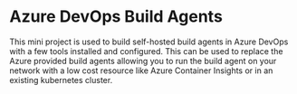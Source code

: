 # Azure DevOps Build Agents

This mini project is used to build self-hosted build agents in Azure DevOps with a few tools installed and configured. This can be used to replace the Azure provided build agents allowing you to run the build agent on your network with a low cost resource like Azure Container Insights or in an existing kubernetes cluster.
